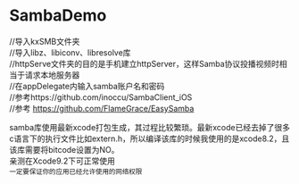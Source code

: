 # SambaDemo

//导入kxSMB文件夹<br>
//导入libz、libiconv、libresolve库<br>
//httpServe文件夹的目的是手机建立httpServer，这样Samba协议投播视频时相当于请求本地服务器<br>
//在appDelegate内输入samba账户名和密码<br>
//参考https://github.com/inoccu/SambaClient_iOS<br>
//参考 https://github.com/FlameGrace/EasySamba<br>

samba库使用最新xcode打包生成，其过程比较繁琐。最新xcode已经去掉了很多c语言下的执行文件比如extern.h，所以编译该库的时候我使用的是xcode8.2，且该库需要将bitcode设置为NO。<br>
亲测在Xcode9.2下可正常使用<br>
`一定要保证你的应用已经允许使用的网络权限`

